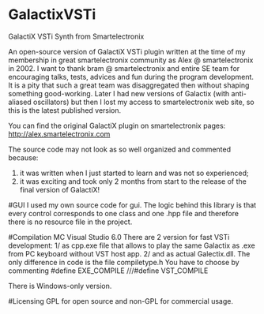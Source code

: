 # GalactixVSTi
GalactiX VSTi Synth from Smartelectronix

An open-source version of GalactiX VSTi plugin written at the time of my membership in great smartelectronix community as Alex @ smartelectronix in 2002. 
I want to thank bram @ smartelectronix  and entire SE team for encouraging talks, tests, advices and fun during the program development.  It is a pity that such a great team was disaggregated then without shaping something good-working.
Later I had new versions of Galactix (with anti-aliased oscillators) but then I lost my access to smartelectronix web site, so this is the latest published version.

You can find the original GalactiX plugin on smartelectronix pages: http://alex.smartelectronix.com

The source code may not look as so well organized and commented because:
1. it was written when I just started to learn and was not so experienced;
2. it was exciting and took only 2 months from start to the release of the final version of GalactiX! 

#GUI
I used my own source code for gui. The logic behind this library is that 
every control corresponds to one class and one .hpp file and therefore there is no resource file in the project.

#Compilation
MC Visual Studio 6.0
There are 2 version for fast VSTi development: 
1/ as cpp.exe file that allows to play the same Galactix as .exe from PC keyboard without VST host app.
2/ and as actual Galectix.dll. The only difference in code is the file compiletype.h
You have to choose by commenting
#define EXE_COMPILE
///#define VST_COMPILE


There is Windows-only version.

#Licensing 
GPL for open source and non-GPL for commercial usage. 
